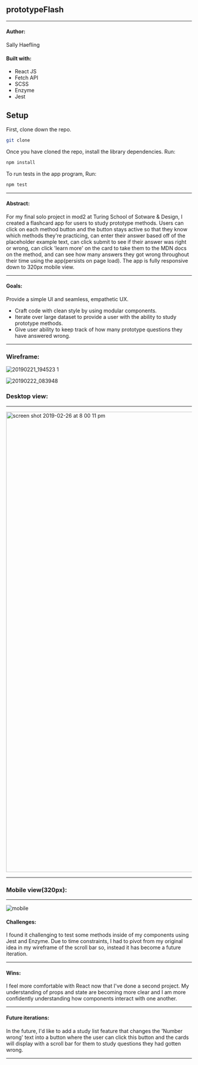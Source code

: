 ## prototypeFlash
---


#### Author:

Sally Haefling


#### Built with:
* React JS
* Fetch API
* SCSS 
* Enzyme
* Jest

## Setup

First, clone down the repo.

```bash
git clone 
```

Once you have cloned the repo, install the library dependencies. Run:

```bash
npm install
```
To run tests in the app program, Run:
```bash
npm test
```

---

#### Abstract:
For my final solo project in mod2 at Turing School of Sotware & Design, I created a flashcard app for users to study prototype methods. Users can click on each method button and the button stays active so that they know which methods they're practicing, can enter their answer based off of the placeholder example text, can click submit to see if their answer was right or wrong, can click 'learn more' on the card to take them to the MDN docs on the method, and can see how many answers they got wrong throughout their time using the app(persists on page load). The app is fully responsive down to 320px mobile view.

---


#### Goals:
Provide a simple UI and seamless, empathetic UX.

* Craft code with clean style by using modular components.
* Iterate over large dataset to provide a user with the ability to study prototype methods.
* Give user ability to keep track of how many prototype questions they have answered wrong. 

---


### Wireframe:

![20190221_194523 1](https://user-images.githubusercontent.com/40863560/53456120-50120700-39ea-11e9-95b2-94273d9761a3.jpg)


![20190222_083948](https://user-images.githubusercontent.com/40863560/53456131-5a340580-39ea-11e9-973b-3a27b45d3ef9.jpg)


### Desktop view:
---

<img width="1245" alt="screen shot 2019-02-26 at 8 00 11 pm" src="https://user-images.githubusercontent.com/40863560/53462491-257f7880-3a01-11e9-8858-5f2d2eef6a40.png">


---

### Mobile view(320px):
---

![mobile](https://user-images.githubusercontent.com/40863560/53462415-e9e4ae80-3a00-11e9-9658-42b5fa1e5883.png)


#### Challenges:
 
I found it challenging to test some methods inside of my components using Jest and Enzyme. Due to time constraints, I had to pivot from my original idea in my wireframe of the scroll bar so, instead it has become a future iteration.

---


#### Wins:

I feel more comfortable with React now that I've done a second project. My understanding of props and state are becoming more clear and I am more confidently understanding how components interact with one another. 

---


#### Future iterations:

In the future, I'd like to add a study list feature that changes the 'Number wrong' text into a button where the user can click this button and the cards will display with a scroll bar for them to study questions they had gotten wrong.   

---




